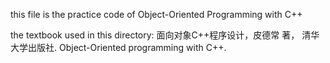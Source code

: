this file is the practice code of Object-Oriented Programming with C++

the textbook used in this directory: 面向对象C++程序设计，皮德常 著， 清华大学出版社. Object-Oriented programming with C++.
